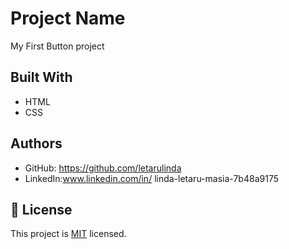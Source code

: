 # Project Name

My First Button project

## Built With

- HTML
- CSS

## Authors

- GitHub: https://github.com/letarulinda
- LinkedIn:www.linkedin.com/in/
  linda-letaru-masia-7b48a9175

## 📝 License

This project is [MIT](./MIT.md) licensed.
